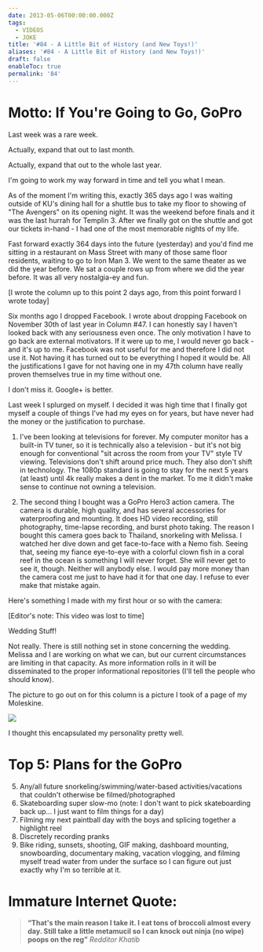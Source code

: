 ```yaml
---
date: 2013-05-06T00:00:00.000Z
tags:
  - VIDEOS
  - JOKE
title: '#84 - A Little Bit of History (and New Toys!)'
aliases: '#84 - A Little Bit of History (and New Toys!)'
draft: false
enableToc: true
permalink: '84'
---
```


# Motto: If You're Going to Go, GoPro

Last week was a rare week. 

Actually, expand that out to last month.

Actually, expand that out to the whole last year.

I'm going to work my way forward in time and tell you what I mean.

As of the moment I'm writing this, exactly 365 days ago I was waiting outside of KU's dining hall for a shuttle bus to take my floor to showing of "The Avengers" on its opening night. It was the weekend before finals and it was the last hurrah for Templin 3. After we finally got on the shuttle and got our tickets in-hand - I had one of the most memorable nights of my life. 

Fast forward exactly 364 days into the future (yesterday) and you'd find me sitting in a restaurant on Mass Street with many of those same floor residents, waiting to go to Iron Man 3. We went to the same theater as we did the year before. We sat a couple rows up from where we did the year before. It was all very nostalgia-ey and fun.

[I wrote the column up to this point 2 days ago, from this point forward I wrote today]

Six months ago I dropped Facebook. I wrote about dropping Facebook on November 30th of last year in Column #47. I can honestly say I haven't looked back with any seriousness even once. The only motivation I have to go back are external motivators. If it were up to me, I would never go back - and it's up to me. Facebook was not useful for me and therefore I did not use it. Not having it has turned out to be everything I hoped it would be. All the justifications I gave for not having one in my 47th column have really proven themselves true in my time without one.

I don't miss it. Google+ is better.

Last week I splurged on myself. I decided it was high time that I finally got myself a couple of things I've had my eyes on for years, but have never had the money or the justification to purchase. 

1. I've been looking at televisions for forever. My computer monitor has a built-in TV tuner, so it is technically also a television - but it's not big enough for conventional "sit across the room from your TV" style TV viewing. Televisions don't shift around price much. They also don't shift in technology. The 1080p standard is going to stay for the next 5 years (at least) until 4k really makes a dent in the market. To me it didn't make sense to continue not owning a television. 

2. The second thing I bought was a GoPro Hero3 action camera. The camera is durable, high quality, and has several accessories for waterproofing and mounting. It does HD video recording, still photography, time-lapse recording, and burst photo taking. The reason I bought this camera goes back to Thailand, snorkeling with Melissa. I watched her dive down and get face-to-face with a Nemo fish. Seeing that, seeing my fiance eye-to-eye with a colorful clown fish in a coral reef in the ocean is something I will never forget. She will never get to see it, though. Neither will anybody else. I would pay more money than the camera cost me just to have had it for that one day. I refuse to ever make that mistake again. 

Here's something I made with my first hour or so with the camera:

[Editor's note: This video was lost to time]

Wedding Stuff!

Not really. There is still nothing set in stone concerning the wedding. Melissa and I are working on what we can, but our current circumstances are limiting in that capacity. As more information rolls in it will be disseminated to the proper informational repositories (I'll tell the people who should know).

The picture to go out on for this column is a picture I took of a page of my Moleskine.

![](assets/84-1.jpg)

I thought this encapsulated my personality pretty well.

# Top 5: Plans for the GoPro

5. Any/all future snorkeling/swimming/water-based activities/vacations that couldn't otherwise be filmed/photographed
4. Skateboarding super slow-mo (note: I don't want to pick skateboarding back up... I just want to film things for a day)
3. Filming my next paintball day with the boys and splicing together a highlight reel
2. Discretely recording pranks
1. Bike riding, sunsets, shooting, GIF making, dashboard mounting, snowboarding, documentary making, vacation vlogging, and filming myself tread water from under the surface so I can figure out just exactly why I'm so terrible at it.

# Immature Internet Quote:
> **“That's the main reason I take it. I eat tons of broccoli almost every day. Still take a little metamucil so I can knock out ninja (no wipe) poops on the reg”**
<cite>Redditor Khatib</cite>
